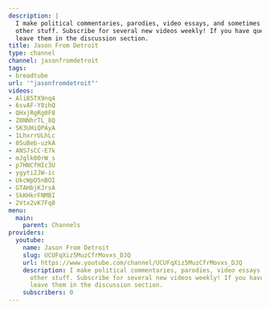 ```yaml
---
description: |
  I make political commentaries, parodies, video essays, and sometimes
  other stuff. Subscribe for several new videos weekly! If you have questions,
  leave them in the discussion section.
title: Jason From Detroit
type: channel
channel: jasonfromdetroit
tags:
- breadtube
url: '"jasonfromdetroit"'
videos:
- AliB5TX9nq4
- 6svAF-Y8ihQ
- QHxjRgRg0F8
- Z0NNhrTL_8Q
- SK3UHiQPAyA
- 1LhxrrULhLc
- 05uBeb-uzkA
- ANS7sCC-E7k
- mJglk0OrW_s
- p7HNCfHIc3U
- ygyti2JW-ic
- UkcWpO5nBOI
- GTAHbjKJrsA
- SkKHkrFNMBI
- 2Vtx2vK7Fq8
menu:
  main:
    parent: Channels
providers:
  youtube:
    name: Jason From Detroit
    slug: UCUFqXiz5MuzCfrMovxs_DJQ
    url: https://www.youtube.com/channel/UCUFqXiz5MuzCfrMovxs_DJQ
    description: I make political commentaries, parodies, video essays, and sometimes
      other stuff. Subscribe for several new videos weekly! If you have questions,
      leave them in the discussion section.
    subscribers: 0
---
```

